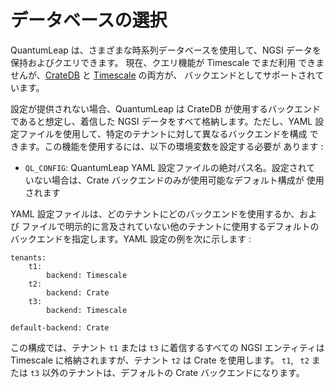 # データベースの選択

QuantumLeap は、さまざまな時系列データベースを使用して、NGSI データを
保持およびクエリできます。 現在、クエリ機能が Timescale でまだ利用
できませんが、[CrateDB][crate] と [Timescale][timescale] の両方が、
バックエンドとしてサポートされています。

設定が提供されない場合、QuantumLeap は CrateDB が使用するバックエンド
であると想定し、着信した NGSI データをすべて格納します。ただし、YAML
設定ファイルを使用して、特定のテナントに対して異なるバックエンドを構成
できます。この機能を使用するには、以下の環境変数を設定する必要が
あります :

* `QL_CONFIG`: QuantumLeap YAML 設定ファイルの絶対パス名。設定されて
  いない場合は、Crate バックエンドのみが使用可能なデフォルト構成が
  使用されます

YAML 設定ファイルは、どのテナントにどのバックエンドを使用するか、および
ファイルで明示的に言及されていない他のテナントに使用するデフォルトの
バックエンドを指定します。YAML 設定の例を次に示します :

    tenants:
        t1:
            backend: Timescale
        t2:
            backend: Crate
        t3:
            backend: Timescale

    default-backend: Crate

この構成では、テナント `t1` または `t3` に着信するすべての NGSI
エンティティは Timescale に格納されますが、テナント `t2` は Crate
を使用します。 `t1`, ` t2` または `t3` 以外のテナントは、デフォルトの
Crate バックエンドになります。




[crate]: ./crate.md
    "QuantumLeap Crate"
[timescale]: ./timescale.md
    "QuantumLeap Timescale"
